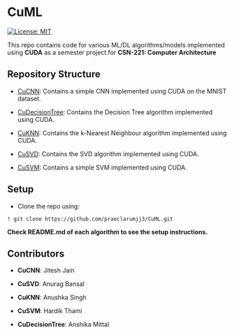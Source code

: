 # CuML

[![License: MIT](https://img.shields.io/badge/License-MIT-blue.svg)](https://opensource.org/licenses/MIT)

This repo contains code for various ML/DL algorithms/models implemented using **CUDA** as a semester project for **CSN-221: Computer Architecture**

## Repository Structure

- [CuCNN](https://github.com/praeclarumjj3/CuML/tree/master/CuCNN): Contains a simple CNN implemented using CUDA on the MNIST dataset.

- [CuDecisionTree](https://github.com/praeclarumjj3/CuML/tree/master/CuDecisionTree): Contains the Decision Tree algorithm implemented using CUDA.

- [CuKNN](https://github.com/praeclarumjj3/CuML/tree/master/CuKNN): Contains the k-Nearest Neighbour algorithm implemented using CUDA.

- [CuSVD](https://github.com/praeclarumjj3/CuML/tree/master/CuSVD): Contains the SVD algorithm implemented using CUDA.

- [CuSVM](https://github.com/praeclarumjj3/CuML/tree/master/CuSVM): Contains a simple SVM implemented using CUDA.

## Setup

- Clone the repo using:
```
! git clone https://github.com/praeclarumjj3/CuML.git
```

**Check README.md of each algorithm to see the setup instructions.**

## Contributors

- **CuCNN**: Jitesh Jain

- **CuSVD**: Anurag Bansal 

- **CuKNN**: Anushka Singh

- **CuSVM**: Hardik Thami

- **CuDecisionTree**: Anshika Mittal
